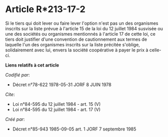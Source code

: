 # Article R*213-17-2

Si le tiers qui doit lever ou faire lever l'option n'est pas un des organismes inscrits sur la liste prévue à l'article 15 de
la loi du 12 juillet 1984 susvisée ou une des sociétés ou organismes mentionnés à l'article 17 de cette loi, ce tiers doit
justifier d'une convention de cautionnement aux termes de laquelle l'un des organismes inscrits sur la liste précitée
s'oblige, solidairement avec lui, envers la société coopérative à payer le prix à celle-ci.

**Liens relatifs à cet article**

_Codifié par_:

  - Décret n°78-622 1978-05-31 JORF 8 JUIN 1978

_Cite_:

  - Loi n°84-595 du 12 juillet 1984 - art. 15 (V)
  - Loi n°84-595 du 12 juillet 1984 - art. 17 (V)

_Créé par_:

  - Décret n°85-943 1985-09-05 art. 1 JORF 7 septembre 1985
